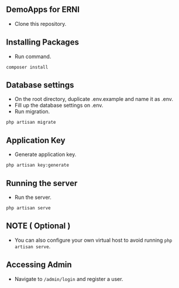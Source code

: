 ## DemoApps for ERNI

- Clone this repository.

## Installing Packages
- Run command.
```
composer install
```

## Database settings
- On the root directory, duplicate .env.example and name it as .env.
- Fill up the database settings on .env.
- Run migration.
```
php artisan migrate
```

## Application Key
- Generate application key.
```
php artisan key:generate 
```

## Running the server
- Run the server.
```
php artisan serve
```
## NOTE ( Optional )
- You can also configure your own virtual host to avoid running ```php artisan serve```.

## Accessing Admin
- Navigate to ```/admin/login``` and register a user.
